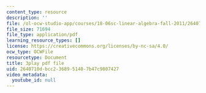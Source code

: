 ```yaml
---
content_type: resource
description: ''
file: /ol-ocw-studio-app/courses/18-06sc-linear-algebra-fall-2011/2640710dbcc2368951407b47c9807427_23LLB9mNJvc.pdf
file_size: 71694
file_type: application/pdf
learning_resource_types: []
license: https://creativecommons.org/licenses/by-nc-sa/4.0/
ocw_type: OCWFile
resourcetype: Document
title: 3play pdf file
uid: 2640710d-bcc2-3689-5140-7b47c9807427
video_metadata:
  youtube_id: null
---
```

